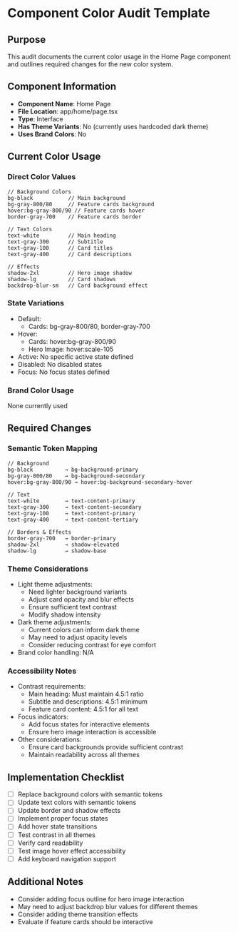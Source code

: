 # Component Color Audit Template

## Purpose

This audit documents the current color usage in the Home Page component and outlines required changes for the new color system.

## Component Information

- **Component Name**: Home Page
- **File Location**: app/home/page.tsx
- **Type**: Interface
- **Has Theme Variants**: No (currently uses hardcoded dark theme)
- **Uses Brand Colors**: No

## Current Color Usage

### Direct Color Values

```tsx
// Background Colors
bg-black           // Main background
bg-gray-800/80     // Feature cards background
hover:bg-gray-800/90 // Feature cards hover
border-gray-700    // Feature cards border

// Text Colors
text-white         // Main heading
text-gray-300      // Subtitle
text-gray-100      // Card titles
text-gray-400      // Card descriptions

// Effects
shadow-2xl         // Hero image shadow
shadow-lg          // Card shadows
backdrop-blur-sm   // Card background effect
```

### State Variations

- Default:
  - Cards: bg-gray-800/80, border-gray-700
- Hover:
  - Cards: hover:bg-gray-800/90
  - Hero Image: hover:scale-105
- Active: No specific active state defined
- Disabled: No disabled states
- Focus: No focus states defined

### Brand Color Usage

None currently used

## Required Changes

### Semantic Token Mapping

```tsx
// Background
bg-black          → bg-background-primary
bg-gray-800/80    → bg-background-secondary
hover:bg-gray-800/90 → hover:bg-background-secondary-hover

// Text
text-white        → text-content-primary
text-gray-300     → text-content-secondary
text-gray-100     → text-content-primary
text-gray-400     → text-content-tertiary

// Borders & Effects
border-gray-700   → border-primary
shadow-2xl        → shadow-elevated
shadow-lg         → shadow-base
```

### Theme Considerations

- Light theme adjustments:
  - Need lighter background variants
  - Adjust card opacity and blur effects
  - Ensure sufficient text contrast
  - Modify shadow intensity
- Dark theme adjustments:
  - Current colors can inform dark theme
  - May need to adjust opacity levels
  - Consider reducing contrast for eye comfort
- Brand color handling: N/A

### Accessibility Notes

- Contrast requirements:
  - Main heading: Must maintain 4.5:1 ratio
  - Subtitle and descriptions: 4.5:1 minimum
  - Feature card content: 4.5:1 for all text
- Focus indicators:
  - Add focus states for interactive elements
  - Ensure hero image interaction is accessible
- Other considerations:
  - Ensure card backgrounds provide sufficient contrast
  - Maintain readability across all themes

## Implementation Checklist

- [ ] Replace background colors with semantic tokens
- [ ] Update text colors with semantic tokens
- [ ] Update border and shadow effects
- [ ] Implement proper focus states
- [ ] Add hover state transitions
- [ ] Test contrast in all themes
- [ ] Verify card readability
- [ ] Test image hover effect accessibility
- [ ] Add keyboard navigation support

## Additional Notes

- Consider adding focus outline for hero image interaction
- May need to adjust backdrop blur values for different themes
- Consider adding theme transition effects
- Evaluate if feature cards should be interactive
